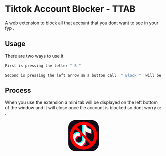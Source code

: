 # Tiktok Account Blocker - TTAB

A web extension to block all that account that you dont want to see in your fyp . 

## Usage

There are two ways to use it 

```bash
First is pressing the letter " B " 
```
```bash
Second is pressing the left arrow an a button call  " Block "  will be display next to the follow button.
```
## Process

When you use the extension a mini tab will be displayed on the left bottom of the window and it will close once the account is blocked so dont worry c: . 
<p align="center"><img src="./images/icon_128.png" width="100"></a></p>
